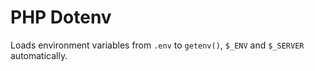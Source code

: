 # PHP Dotenv
Loads environment variables from `.env` to `getenv()`, `$_ENV` and `$_SERVER` automatically.
<p></p>
